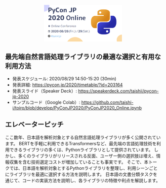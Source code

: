 <p align="center"><img width="50%" src="PyConJP2020_Online.png" /></p>

## 最先端自然言語処理ライブラリの最適な選択と有用な利用方法

- 発表スケジュール: 2020/08/29 14:50-15:20 (30min)
- 発表詳細: https://pycon.jp/2020/timetable/?id=203164
- 発表スライド（Speaker Deck）: https://speakerdeck.com/taishii/pycon-jp-2020
- サンプルコード（Google Colab）: https://github.com/taishi-i/toiro/blob/develop/PyConJP2020/PyConJP2020_Online.ipynb

## エレベーターピッチ

ここ数年、日本語を解析対象とする自然言語処理ライブラリが多く公開されています。
BERTを手軽に利用できるTransformersなど、最先端の言語処理技術を利用できるライブラリの多くは、Pythonライブラリとして提供されています。
しかし、多くのライブラリがリリースされる反面、ユーザー側の選択肢は増え、情報収集を含む技術選定コストが増加していることも事実です。
そこで、本トークでは、日本語を解析対象とするPythonライブラリを整理し、利用シーンごとにライブラリを最適に選択する方法を説明します。
日本語の文書分類タスクを通じて、コードの実装方法を説明し、各ライブラリの特徴や利点を解説します。
